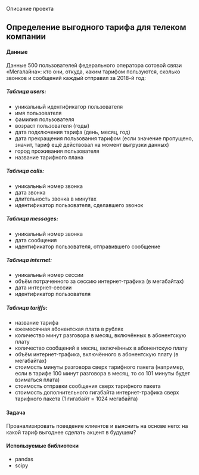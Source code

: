 Описание проекта 

## Определение выгодного тарифа для телеком компании

#### Данные

Данные 500 пользователей федерального оператора сотовой связи «Мегалайна»: кто они, откуда, каким тарифом пользуются, сколько звонков и сообщений каждый отправил за 2018-й год:

##### Таблица users:
 - уникальный идентификатор пользователя
 - имя пользователя
 - фамилия пользователя
 - возраст пользователя (годы)
 - дата подключения тарифа (день, месяц, год)
 - дата прекращения пользования тарифом (если значение пропущено, значит, тариф ещё действовал на момент выгрузки данных)
 - город проживания пользователя
 - название тарифного плана

##### Таблица calls:
  -  уникальный номер звонка
  - дата звонка
  - длительность звонка в минутах
  - идентификатор пользователя, сделавшего звонок
  
##### Таблица messages:
  - уникальный номер звонка
  - дата сообщения
  - идентификатор пользователя, отправившего сообщение
  
##### Таблица internet:
  - уникальный номер сессии
  - объём потраченного за сессию интернет-трафика (в мегабайтах)
  - дата интернет-сессии
  - идентификатор пользователя
  
##### Таблица tariffs:
  - название тарифа
  - ежемесячная абонентская плата в рублях
  - количество минут разговора в месяц, включённых в абонентскую плату
  - количество сообщений в месяц, включённых в абонентскую плату
  - объём интернет-трафика, включённого в абонентскую плату (в мегабайтах)
  - стоимость минуты разговора сверх тарифного пакета (например, если в тарифе 100 минут разговора в месяц, то со 101 минуты будет взиматься плата)
  - стоимость отправки сообщения сверх тарифного пакета
  - стоимость дополнительного гигабайта интернет-трафика сверх тарифного пакета (1 гигабайт = 1024 мегабайта)
  
#### Задача

Проанализировать поведение клиентов и выяснить на основе него: на какой тариф выгоднее сделать акцент в будущем?

#### Используемые библиотеки

- pandas
- scipy
